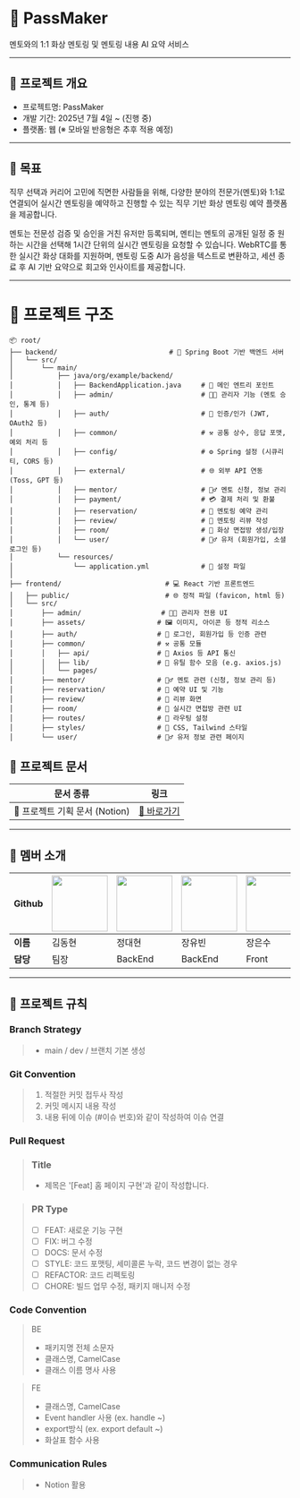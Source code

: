 # 📅 PassMaker
멘토와의 1:1 화상 멘토링 및 멘토링 내용 AI 요약 서비스

---

## 🧾 프로젝트 개요
- 프로젝트명: PassMaker
- 개발 기간: 2025년 7월 4일 ~ (진행 중)
- 플랫폼: 웹 (※ 모바일 반응형은 추후 적용 예정)

---

## 🎯 목표
직무 선택과 커리어 고민에 직면한 사람들을 위해, 다양한 분야의 전문가(멘토)와 1:1로 연결되어
실시간 멘토링을 예약하고 진행할 수 있는 직무 기반 화상 멘토링 예약 플랫폼을 제공합니다.

멘토는 전문성 검증 및 승인을 거친 유저만 등록되며, 멘티는 멘토의 공개된 일정 중 원하는 시간을 선택해
1시간 단위의 실시간 멘토링을 요청할 수 있습니다. WebRTC를 통한 실시간 화상 대화를 지원하며, 멘토링 도중 AI가 음성을 텍스트로 변환하고,
세션 종료 후 AI 기반 요약으로 회고와 인사이트를 제공합니다.

---

# 📁 프로젝트 구조

```
📦 root/
├── backend/                            # 🌱 Spring Boot 기반 백엔드 서버
│   └── src/
│       └── main/
│           ├── java/org/example/backend/
│           │   ├── BackendApplication.java     # 🎯 메인 엔트리 포인트
│           │   ├── admin/                      # 🧑‍💼 관리자 기능 (멘토 승인, 통계 등)
│           │   ├── auth/                       # 🔐 인증/인가 (JWT, OAuth2 등)
│           │   ├── common/                     # ⚒️ 공통 상수, 응답 포맷, 예외 처리 등
│           │   ├── config/                     # ⚙️ Spring 설정 (시큐리티, CORS 등)
│           │   ├── external/                   # 🌐 외부 API 연동 (Toss, GPT 등)
│           │   ├── mentor/                     # 🙋‍♂️ 멘토 신청, 정보 관리
│           │   ├── payment/                    # 💳 결제 처리 및 환불
│           │   ├── reservation/                # 📅 멘토링 예약 관리
│           │   ├── review/                     # 📝 멘토링 리뷰 작성
│           │   ├── room/                       # 🎥 화상 면접방 생성/입장
│           │   └── user/                       # 🙍‍♂️ 유저 (회원가입, 소셜 로그인 등)
│           └── resources/
│               └── application.yml             # 📄 설정 파일
│
├── frontend/                          # 💻 React 기반 프론트엔드
│   ├── public/                        # 🌐 정적 파일 (favicon, html 등)
│   └── src/
│       ├── admin/                    # 🧑‍💼 관리자 전용 UI
│       ├── assets/                  # 🖼️ 이미지, 아이콘 등 정적 리소스
│       ├── auth/                    # 🔐 로그인, 회원가입 등 인증 관련
│       ├── common/                  # ⚒️ 공통 모듈
│       │   ├── api/                 # 📡 Axios 등 API 통신
│       │   ├── lib/                 # 🧠 유틸 함수 모음 (e.g. axios.js)
│       │   └── pages/
│       ├── mentor/                  # 🙋‍♂️ 멘토 관련 (신청, 정보 관리 등)
│       ├── reservation/             # 📅 예약 UI 및 기능
│       ├── review/                  # 📝 리뷰 화면
│       ├── room/                    # 🎥 실시간 면접방 관련 UI
│       ├── routes/                  # 🔀 라우팅 설정
│       ├── styles/                  # 🎨 CSS, Tailwind 스타일
│       └── user/                    # 🙍‍♂️ 유저 정보 관련 페이지
```

## 📄 프로젝트 문서

| 문서 종류            | 링크                                                                 |
|---------------------|----------------------------------------------------------------------|
| 📝 프로젝트 기획 문서 (Notion) | [📎 바로가기](https://super-bridge-61f.notion.site/PassMaker-21f54de8ddbb8045a8c9ea72f190cd1b?source=copy_link) |

---

## 👤 멤버 소개

| Github | [<img src="https://avatars.githubusercontent.com/DDongHyun00" width="100"/>](https://github.com/DDongHyun00) | [<img src="https://avatars.githubusercontent.com/PangDDoA" width="100"/>](https://github.com/PangDDoA) | [<img src="https://avatars.githubusercontent.com/yubeen777" width="100"/>](https://github.com/yubeen777) | [<img src="https://avatars.githubusercontent.com/eunsujang3028" width="100"/>](https://github.com/eunsujang3028) |
|--------|--------------------|--------------------|----------------------|--------------------------|
| **이름** | 김동현 | 정대현 | 장유빈 | 장은수 |
| **담당** | 팀장 | BackEnd | BackEnd | Front |


---

## 📑 프로젝트 규칙

### Branch Strategy
> - main / dev / 브랜치 기본 생성 

### Git Convention
> 1. 적절한 커밋 접두사 작성
> 2. 커밋 메시지 내용 작성
> 3. 내용 뒤에 이슈 (#이슈 번호)와 같이 작성하여 이슈 연결

### Pull Request
> ### Title
> * 제목은 '[Feat] 홈 페이지 구현'과 같이 작성합니다.

> ### PR Type
  > - [ ] FEAT: 새로운 기능 구현
  > - [ ] FIX: 버그 수정
  > - [ ] DOCS: 문서 수정
  > - [ ] STYLE: 코드 포맷팅, 세미콜론 누락, 코드 변경이 없는 경우
  > - [ ] REFACTOR: 코드 리펙토링
  > - [ ] CHORE: 빌드 업무 수정, 패키지 매니저 수정

### Code Convention
>BE
> - 패키지명 전체 소문자
> - 클래스명, CamelCase
> - 클래스 이름 명사 사용


> FE
> - 클래스명, CamelCase
> - Event handler 사용 (ex. handle ~)
> - export방식 (ex. export default ~)
> - 화살표 함수 사용


### Communication Rules
> - Notion 활용
